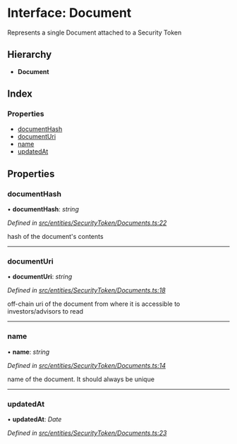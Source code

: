 # Interface: Document

Represents a single Document attached to a Security Token

## Hierarchy

* **Document**

## Index

### Properties

* [documentHash](_entities_securitytoken_documents_.document.md#documenthash)
* [documentUri](_entities_securitytoken_documents_.document.md#documenturi)
* [name](_entities_securitytoken_documents_.document.md#name)
* [updatedAt](_entities_securitytoken_documents_.document.md#updatedat)

## Properties

###  documentHash

• **documentHash**: *string*

*Defined in [src/entities/SecurityToken/Documents.ts:22](https://github.com/PolymathNetwork/polymath-sdk/blob/ade5412/src/entities/SecurityToken/Documents.ts#L22)*

hash of the document's contents

___

###  documentUri

• **documentUri**: *string*

*Defined in [src/entities/SecurityToken/Documents.ts:18](https://github.com/PolymathNetwork/polymath-sdk/blob/ade5412/src/entities/SecurityToken/Documents.ts#L18)*

off-chain uri of the document from where it is accessible to investors/advisors to read

___

###  name

• **name**: *string*

*Defined in [src/entities/SecurityToken/Documents.ts:14](https://github.com/PolymathNetwork/polymath-sdk/blob/ade5412/src/entities/SecurityToken/Documents.ts#L14)*

name of the document. It should always be unique

___

###  updatedAt

• **updatedAt**: *Date*

*Defined in [src/entities/SecurityToken/Documents.ts:23](https://github.com/PolymathNetwork/polymath-sdk/blob/ade5412/src/entities/SecurityToken/Documents.ts#L23)*
